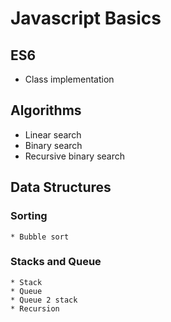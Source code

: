# Javascript Basics

## ES6
  * Class implementation
  
## Algorithms
  * Linear search
  * Binary search
  * Recursive binary search

## Data Structures
  ### Sorting
    * Bubble sort
  
  ### Stacks and Queue
    * Stack
    * Queue
    * Queue 2 stack
    * Recursion
    

